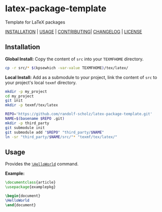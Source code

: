 # latex-package-template

Template for LaTeX packages

[INSTALLATION](#installation) | [USAGE](#usage) | [CONTRIBUTING](CONTRIBUTING.md)| [CHANGELOG](CHANGELOG.md) | [LICENSE](LICENSE)

## Installation

**Global Install:** Copy the content of `src` into your `TEXMFHOME` directory.

```bash
cp -r src/* $(kpsewhich -var-value TEXMFHOME)/tex/latex/
```

**Local Install:** Add as a submodule to your project, link the content of `src` to your project's local `texmf` directory.

```bash
mkdir -p my_project
cd my_project
git init
mkdir -p texmf/tex/latex
```

```bash
REPO='https://github.com/randolf-scholz/latex-package-template.git'
NAME=$(basename $REPO .git)
mkdir -p third_party
git submodule init
git submodule add "$REPO" "third_party/$NAME"
ln -sr "third_party/$NAME/src/"* "texmf/tex/latex/"
```

## Usage

Provides the [`\HelloWorld`](docs/features.md#hello-world) command.

**Example:**

```tex
\documentclass{article}
\usepackage{examplepkg}

\begin{document}
\HelloWorld
\end{document}
```
